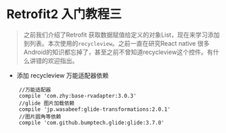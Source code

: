 # Retrofit2 入门教程三
>之前我们介绍了Retrofit 获取数据赋值给定义的对象List<T>，现在来学习添加到列表。本次使用的`recycleview`。之前一直在研究React native 很多Android的知识都忘掉了，甚至之前不曾知道recycleview这个控件。有什么讲错的欢迎指出。
- 添加 recycleview 万能适配器依赖
```
    //万能适配器
    compile 'com.zhy:base-rvadapter:3.0.3'
    //glide 图片加载依赖
    compile 'jp.wasabeef:glide-transformations:2.0.1'
    //图片圆角等依赖
    compile 'com.github.bumptech.glide:glide:3.7.0'
    
```
